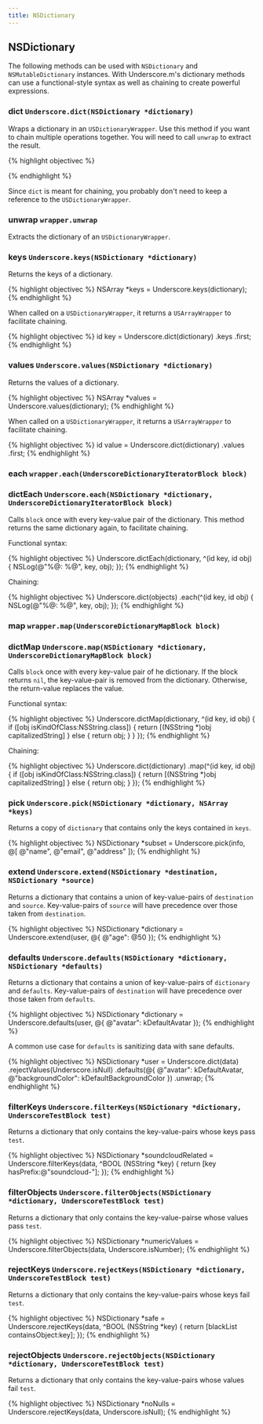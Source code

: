 ```yaml
---
title: NSDictionary
---
```


## NSDictionary

The following methods can be used with `NSDictionary` and `NSMutableDictionary`
instances. With Underscore.m's dictionary methods can use a functional-style
syntax as well as chaining to create powerful expressions.

### dict `Underscore.dict(NSDictionary *dictionary)`

Wraps a dictionary in an `USDictionaryWrapper`. Use this method if you want to
chain multiple operations together. You will need to call `unwrap` to extract
the result.

{% highlight objectivec %}

{% endhighlight %}

Since `dict` is meant for chaining, you probably don't need to keep a
reference to the `USDictionaryWrapper`.

### unwrap `wrapper.unwrap`

Extracts the dictionary of an `USDictionaryWrapper`.

### keys `Underscore.keys(NSDictionary *dictionary)`

Returns the keys of a dictionary.

{% highlight objectivec %}
NSArray *keys = Underscore.keys(dictionary);
{% endhighlight %}

When called on a `USDictionaryWrapper`, it returns a `USArrayWrapper` to
facilitate chaining.

{% highlight objectivec %}
id key = Underscore.dict(dictionary)
    .keys
    .first;
{% endhighlight %}

### values `Underscore.values(NSDictionary *dictionary)`

Returns the values of a dictionary.

{% highlight objectivec %}
NSArray *values = Underscore.values(dictionary);
{% endhighlight %}

When called on a `USDictionaryWrapper`, it returns a `USArrayWrapper` to
facilitate chaining.

{% highlight objectivec %}
id value = Underscore.dict(dictionary)
    .values
    .first;
{% endhighlight %}

### each     `wrapper.each(UnderscoreDictionaryIteratorBlock block)`

### dictEach `Underscore.each(NSDictionary *dictionary, UnderscoreDictionaryIteratorBlock block)`

Calls `block` once with every key-value pair of the dictionary.
This method returns the same dictionary again, to facilitate chaining.

Functional syntax:

{% highlight objectivec %}
Underscore.dictEach(dictionary, ^(id key, id obj) {
    NSLog(@"%@: %@", key, obj);
});
{% endhighlight %}

Chaining:

{% highlight objectivec %}
Underscore.dict(objects)
    .each(^(id key, id obj) {
        NSLog(@"%@: %@", key, obj);
    });
{% endhighlight %}

### map     `wrapper.map(UnderscoreDictionaryMapBlock block)`

### dictMap `Underscore.map(NSDictionary *dictionary, UnderscoreDictionaryMapBlock block)`

Calls `block` once with every key-value pair of he dictionary.
If the block returns `nil`, the key-value-pair is removed from the dictionary.
Otherwise, the return-value replaces the value.

Functional syntax:

{% highlight objectivec %}
Underscore.dictMap(dictionary, ^(id key, id obj) {
    if ([obj isKindOfClass:NSString.class]) {
        return [(NSString *)obj capitalizedString]
    } else {
        return obj;
    }
}
});
{% endhighlight %}

Chaining:

{% highlight objectivec %}
Underscore.dict(dictionary)
    .map(^(id key, id obj) {
        if ([obj isKindOfClass:NSString.class]) {
            return [(NSString *)obj capitalizedString]
        } else {
            return obj;
        }
    });
{% endhighlight %}

### pick `Underscore.pick(NSDictionary *dictionary, NSArray *keys)`

Returns a copy of `dictionary` that contains only the keys contained in `keys`.

{% highlight objectivec %}
NSDictionary *subset = Underscore.pick(info, @[ @"name", @"email", @"address" ]);
{% endhighlight %}

### extend `Underscore.extend(NSDictionary *destination, NSDictionary *source)`

Returns a dictionary that contains a union of key-value-pairs of `destination`
and `source`. Key-value-pairs of `source` will have precedence over those taken
from `destination`.

{% highlight objectivec %}
NSDictionary *dictionary = Underscore.extend(user, @{ @"age": @50 });
{% endhighlight %}

### defaults `Underscore.defaults(NSDictionary *dictionary, NSDictionary *defaults)`

Returns a dictionary that contains a union of key-value-pairs of `dictionary`
and `defaults`. Key-value-pairs of `destination` will have precedence over those
taken from `defaults`.

{% highlight objectivec %}
NSDictionary *dictionary = Underscore.defaults(user, @{ @"avatar": kDefaultAvatar });
{% endhighlight %}

A common use case for `defaults` is sanitizing data with sane defaults.

{% highlight objectivec %}
NSDictionary *user = Underscore.dict(data)
    .rejectValues(Underscore.isNull)
    .defaults(@{
        @"avatar":          kDefaultAvatar,
        @"backgroundColor": kDefaultBackgroundColor
    })
    .unwrap;
{% endhighlight %}

### filterKeys `Underscore.filterKeys(NSDictionary *dictionary, UnderscoreTestBlock test)`

Returns a dictionary that only contains the key-value-pairs whose keys pass
`test`.

{% highlight objectivec %}
NSDictionary *soundcloudRelated = Underscore.filterKeys(data, ^BOOL (NSString *key) {
    return [key hasPrefix:@"soundcloud-"];
});
{% endhighlight %}

### filterObjects `Underscore.filterObjects(NSDictionary *dictionary, UnderscoreTestBlock test)`

Returns a dictionary that only contains the key-value-pairse whose values pass
`test`.

{% highlight objectivec %}
NSDictionary *numericValues = Underscore.filterObjects(data, Underscore.isNumber);
{% endhighlight %}

### rejectKeys `Underscore.rejectKeys(NSDictionary *dictionary, UnderscoreTestBlock test)`

Returns a dictionary that only contains the key-value-pairs whose keys fail
`test`.

{% highlight objectivec %}
NSDictionary *safe = Underscore.rejectKeys(data, ^BOOL (NSString *key) {
    return [blackList containsObject:key];
});
{% endhighlight %}

### rejectObjects `Underscore.rejectObjects(NSDictionary *dictionary, UnderscoreTestBlock test)`

Returns a dictionary that only contains the key-value-pairs whose values fail
`test`.

{% highlight objectivec %}
NSDictionary *noNulls = Underscore.rejectKeys(data, Underscore.isNull);
{% endhighlight %}
